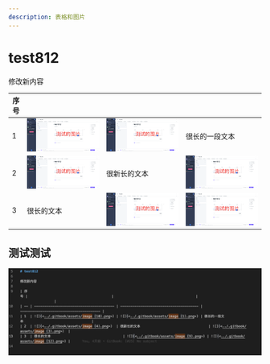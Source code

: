 ```yaml
---
description: 表格和图片
---
```


# test812

修改新内容

| 序号 |                                          |                                         |                                             |
| -- | ---------------------------------------- | --------------------------------------- | ------------------------------------------- |
| 1  | ![](<../.gitbook/assets/image (10).png>) | ![](<../.gitbook/assets/image (1).png>) | 很长的一段文本                                     |
| 2  | ![](<../.gitbook/assets/image (4).png>)  | 很新长的文本                                  | ![](<../.gitbook/assets/image (3) (2).png>) |
| 3  | 很长的文本                                    | ![](<../.gitbook/assets/image (9).png>) | ![](<../.gitbook/assets/image (12).png>)    |

## 测试测试



![](<../.gitbook/assets/image (13) (2).png>)
